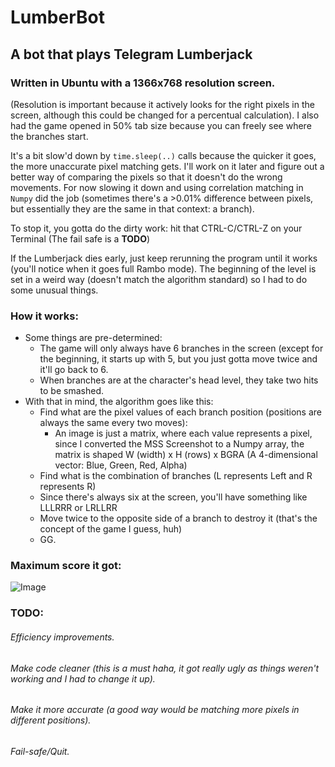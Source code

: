 # LumberBot
## A bot that plays Telegram Lumberjack

### Written in Ubuntu with a 1366x768 resolution screen.
(Resolution is important because it actively looks for the right pixels in the screen, although this could be changed for a percentual calculation). I also had the game opened in 50% tab size because you can freely see where the branches start.

It's a bit slow'd down by `time.sleep(..)` calls because the quicker it goes, the more unaccurate pixel matching gets.
I'll work on it later and figure out a better way of comparing the pixels so that it doesn't do the wrong movements. 
For now slowing it down and using correlation matching in `Numpy` did the job (sometimes there's a >0.01% difference between pixels, but essentially they are the same in that context: a branch).

To stop it, you gotta do the dirty work: hit that CTRL-C/CTRL-Z on your Terminal
(The fail safe is a **TODO**)

If the Lumberjack dies early, just keep rerunning the program until it works (you'll notice when it goes full Rambo mode).
The beginning of the level is set in a weird way (doesn't match the algorithm standard) so I had to do some unusual things.

### How it works:
- Some things are pre-determined:
  - The game will only always have 6 branches in the screen (except for the beginning, it starts up with 5, but you just gotta    move twice and it'll go back to 6.
  - When branches are at the character's head level, they take two hits to be smashed.
- With that in mind, the algorithm goes like this:
  - Find what are the pixel values of each branch position (positions are always the same every two moves):
    - An image is just a matrix, where each value represents a pixel, since I converted the MSS Screenshot to a Numpy      array, the matrix is shaped W (width) x H (rows) x BGRA (A 4-dimensional vector: Blue, Green, Red, Alpha)
  - Find what is the combination of branches (L represents Left and R represents R)
  - Since there's always six at the screen, you'll have something like LLLRRR or LRLLRR
  - Move twice to the opposite side of a branch to destroy it (that's the concept of the game I guess, huh)
  - GG.

### Maximum score it got:

![Image](https://i.imgur.com/sT7GBFC.jpg)

### TODO:
  ######  Efficiency improvements.
  ######  Make code cleaner (this is a must haha, it got really ugly as things weren't working and I had to change it up).
  ######  Make it more accurate (a good way would be matching more pixels in different positions).
  ######  Fail-safe/Quit.
